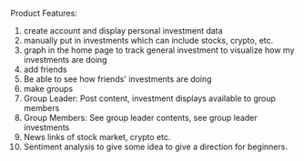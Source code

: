 Product Features:
1. create account and display personal investment data
2. manually put in investments which can include stocks, crypto, etc.
3. graph in the home page to track general investment to visualize how my investments are doing
4. add friends 
5. Be able to see how friends' investments are doing
6. make groups
7. Group Leader: Post content, investment displays available to group members
8. Group Members: See group leader contents, see group leader investments
9. News links of stock market, crypto etc.
10. Sentiment analysis to give some idea to give a direction for beginners.

